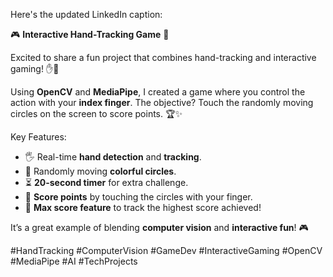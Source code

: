Here's the updated LinkedIn caption:

🎮 **Interactive Hand-Tracking Game** 🚀

Excited to share a fun project that combines hand-tracking and interactive gaming! ✋👾

Using **OpenCV** and **MediaPipe**, I created a game where you control the action with your **index finger**. The objective? Touch the randomly moving circles on the screen to score points. 🏆✨

Key Features:
- 🖐️ Real-time **hand detection** and **tracking**.
- 🎨 Randomly moving **colorful circles**.
- ⏳ **20-second timer** for extra challenge.
- 🏅 **Score points** by touching the circles with your finger.
- 🌟 **Max score feature** to track the highest score achieved!

It’s a great example of blending **computer vision** and **interactive fun**! 🎮

#HandTracking #ComputerVision #GameDev #InteractiveGaming #OpenCV #MediaPipe #AI #TechProjects
